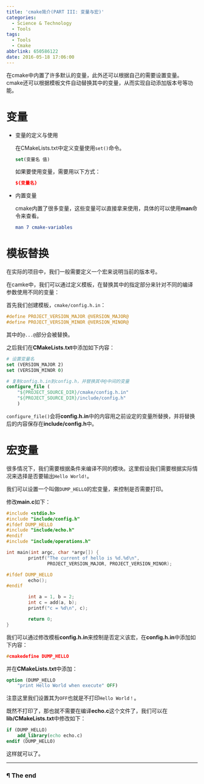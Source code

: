 ```yaml
---
title: 'cmake简介(PART III: 变量与宏)'
categories:
  - Science & Technology
  - Tools
tags:
  - Tools
  - Cmake
abbrlink: 650586122
date: 2016-05-18 17:06:00
---
```


在cmake中内置了许多默认的变量，此外还可以根据自己的需要设置变量。cmake还可以根据模板文件自动替换其中的变量，从而实现自动添加版本号等功能。

<!-- more -->

# 变量

- 变量的定义与使用

   在CMakeLists.txt中定义变量使用`set()`命令。

   ```cmake
   set(变量名 值)
   ```

   如果要使用变量，需要用以下方式：

   ```cmake
   ${变量名}
   ```

- 内置变量

   cmake内置了很多变量，这些变量可以直接拿来使用，具体的可以使用**man**命令来查看。

   ```cmake
   man 7 cmake-variables
   ```

# 模板替换

在实际的项目中，我们一般需要定义一个宏来说明当前的版本号。

在camke中，我们可以通过定义模板，在替换其中的指定部分来针对不同的编译参数使用不同的变量：

首先我们创建模板，`cmake/config.h.in`：

```C
#define PROJECT_VERSION_MAJOR @VERSION_MAJOR@
#define PROJECT_VERSION_MINOR @VERSION_MINOR@
```

其中的`@...@`部分会被替换。

之后我们在**CMakeLists.txt**中添加如下内容：

```cmake
# 设置变量名
set (VERSION_MAJOR 2)
set (VERSION_MINOR 0)

# 复制config.h.in到config.h，并替换其中@中间的变量
configure_file (
	"${PROJECT_SOURCE_DIR}/cmake/config.h.in"
	"${PROJECT_SOURCE_DIR}/include/config.h"
	)
```

`configure_file()`会将**config.h.in**中的内容用之前设定的变量所替换，并将替换后的内容保存在**include/config.h**中。

# 宏变量

很多情况下，我们需要根据条件来编译不同的模块。这里假设我们需要根据实际情况来选择是否要输出`Hello World!`。

我们可以设置一个叫做`DUMP_HELLO`的宏变量，来控制是否需要打印。

修改**main.c**如下：

```C
#include <stdio.h>
#include "include/config.h"
#ifdef DUMP_HELLO
#include "include/echo.h"
#endif
#include "include/operations.h"

int main(int argc, char *argv[]) {
        printf("The current of hello is %d.%d\n",
               PROJECT_VERSION_MAJOR, PROJECT_VERSION_MINOR);

#ifdef DUMP_HELLO
        echo();
#endif

        int a = 1, b = 2;
        int c = add(a, b);
        printf("c = %d\n", c);

        return 0;
}
```

我们可以通过修改模板**config.h.in**来控制是否定义该宏，在**config.h.in**中添加如下内容：

```C
#cmakedefine DUMP_HELLO
```

并在**CMakeLists.txt**中添加：

```cmake
option (DUMP_HELLO
	"print Hello World when execute" OFF)
```

注意这里我们设置其为`OFF`也就是不打印`Hello World！`。

既然不打印了，那也就不需要在编译**echo.c**这个文件了，我们可以在**lib/CMakeLists.txt**中修改如下：

```cmake
if (DUMP_HELLO)
	add_library(echo echo.c)
endif (DUMP_HELLO)
```

这样就可以了。

---

### ¶ The end

